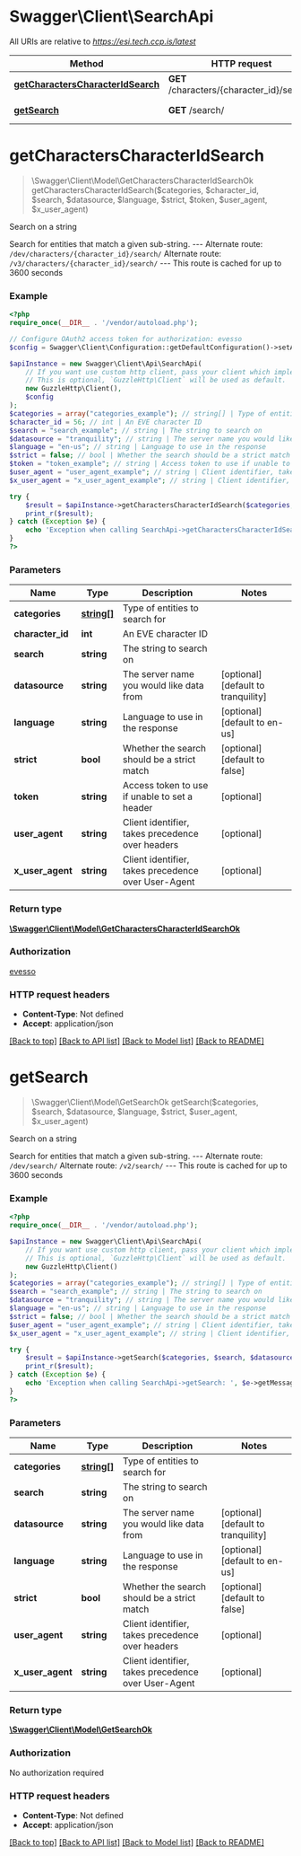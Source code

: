 # Swagger\Client\SearchApi

All URIs are relative to *https://esi.tech.ccp.is/latest*

Method | HTTP request | Description
------------- | ------------- | -------------
[**getCharactersCharacterIdSearch**](SearchApi.md#getCharactersCharacterIdSearch) | **GET** /characters/{character_id}/search/ | Search on a string
[**getSearch**](SearchApi.md#getSearch) | **GET** /search/ | Search on a string


# **getCharactersCharacterIdSearch**
> \Swagger\Client\Model\GetCharactersCharacterIdSearchOk getCharactersCharacterIdSearch($categories, $character_id, $search, $datasource, $language, $strict, $token, $user_agent, $x_user_agent)

Search on a string

Search for entities that match a given sub-string.  --- Alternate route: `/dev/characters/{character_id}/search/`  Alternate route: `/v3/characters/{character_id}/search/`  --- This route is cached for up to 3600 seconds

### Example
```php
<?php
require_once(__DIR__ . '/vendor/autoload.php');

// Configure OAuth2 access token for authorization: evesso
$config = Swagger\Client\Configuration::getDefaultConfiguration()->setAccessToken('YOUR_ACCESS_TOKEN');

$apiInstance = new Swagger\Client\Api\SearchApi(
    // If you want use custom http client, pass your client which implements `GuzzleHttp\ClientInterface`.
    // This is optional, `GuzzleHttp\Client` will be used as default.
    new GuzzleHttp\Client(),
    $config
);
$categories = array("categories_example"); // string[] | Type of entities to search for
$character_id = 56; // int | An EVE character ID
$search = "search_example"; // string | The string to search on
$datasource = "tranquility"; // string | The server name you would like data from
$language = "en-us"; // string | Language to use in the response
$strict = false; // bool | Whether the search should be a strict match
$token = "token_example"; // string | Access token to use if unable to set a header
$user_agent = "user_agent_example"; // string | Client identifier, takes precedence over headers
$x_user_agent = "x_user_agent_example"; // string | Client identifier, takes precedence over User-Agent

try {
    $result = $apiInstance->getCharactersCharacterIdSearch($categories, $character_id, $search, $datasource, $language, $strict, $token, $user_agent, $x_user_agent);
    print_r($result);
} catch (Exception $e) {
    echo 'Exception when calling SearchApi->getCharactersCharacterIdSearch: ', $e->getMessage(), PHP_EOL;
}
?>
```

### Parameters

Name | Type | Description  | Notes
------------- | ------------- | ------------- | -------------
 **categories** | [**string[]**](../Model/string.md)| Type of entities to search for |
 **character_id** | **int**| An EVE character ID |
 **search** | **string**| The string to search on |
 **datasource** | **string**| The server name you would like data from | [optional] [default to tranquility]
 **language** | **string**| Language to use in the response | [optional] [default to en-us]
 **strict** | **bool**| Whether the search should be a strict match | [optional] [default to false]
 **token** | **string**| Access token to use if unable to set a header | [optional]
 **user_agent** | **string**| Client identifier, takes precedence over headers | [optional]
 **x_user_agent** | **string**| Client identifier, takes precedence over User-Agent | [optional]

### Return type

[**\Swagger\Client\Model\GetCharactersCharacterIdSearchOk**](../Model/GetCharactersCharacterIdSearchOk.md)

### Authorization

[evesso](../../README.md#evesso)

### HTTP request headers

 - **Content-Type**: Not defined
 - **Accept**: application/json

[[Back to top]](#) [[Back to API list]](../../README.md#documentation-for-api-endpoints) [[Back to Model list]](../../README.md#documentation-for-models) [[Back to README]](../../README.md)

# **getSearch**
> \Swagger\Client\Model\GetSearchOk getSearch($categories, $search, $datasource, $language, $strict, $user_agent, $x_user_agent)

Search on a string

Search for entities that match a given sub-string.  --- Alternate route: `/dev/search/`  Alternate route: `/v2/search/`  --- This route is cached for up to 3600 seconds

### Example
```php
<?php
require_once(__DIR__ . '/vendor/autoload.php');

$apiInstance = new Swagger\Client\Api\SearchApi(
    // If you want use custom http client, pass your client which implements `GuzzleHttp\ClientInterface`.
    // This is optional, `GuzzleHttp\Client` will be used as default.
    new GuzzleHttp\Client()
);
$categories = array("categories_example"); // string[] | Type of entities to search for
$search = "search_example"; // string | The string to search on
$datasource = "tranquility"; // string | The server name you would like data from
$language = "en-us"; // string | Language to use in the response
$strict = false; // bool | Whether the search should be a strict match
$user_agent = "user_agent_example"; // string | Client identifier, takes precedence over headers
$x_user_agent = "x_user_agent_example"; // string | Client identifier, takes precedence over User-Agent

try {
    $result = $apiInstance->getSearch($categories, $search, $datasource, $language, $strict, $user_agent, $x_user_agent);
    print_r($result);
} catch (Exception $e) {
    echo 'Exception when calling SearchApi->getSearch: ', $e->getMessage(), PHP_EOL;
}
?>
```

### Parameters

Name | Type | Description  | Notes
------------- | ------------- | ------------- | -------------
 **categories** | [**string[]**](../Model/string.md)| Type of entities to search for |
 **search** | **string**| The string to search on |
 **datasource** | **string**| The server name you would like data from | [optional] [default to tranquility]
 **language** | **string**| Language to use in the response | [optional] [default to en-us]
 **strict** | **bool**| Whether the search should be a strict match | [optional] [default to false]
 **user_agent** | **string**| Client identifier, takes precedence over headers | [optional]
 **x_user_agent** | **string**| Client identifier, takes precedence over User-Agent | [optional]

### Return type

[**\Swagger\Client\Model\GetSearchOk**](../Model/GetSearchOk.md)

### Authorization

No authorization required

### HTTP request headers

 - **Content-Type**: Not defined
 - **Accept**: application/json

[[Back to top]](#) [[Back to API list]](../../README.md#documentation-for-api-endpoints) [[Back to Model list]](../../README.md#documentation-for-models) [[Back to README]](../../README.md)

